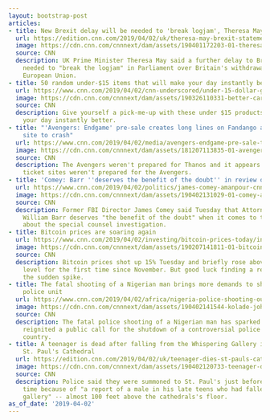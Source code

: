 ```yaml
---
layout: bootstrap-post
articles:
- title: New Brexit delay will be needed to 'break logjam', Theresa May says
  url: https://edition.cnn.com/2019/04/02/uk/theresa-may-brexit-statement-gbr-intl/index.html
  image: https://cdn.cnn.com/cnnnext/dam/assets/190401172203-01-theresa-may-0401-super-tease.jpg
  source: CNN
  description: UK Prime Minister Theresa May said a further delay to Brexit will be
    needed to "break the logjam" in Parliament over Britain's withdrawal from the
    European Union.
- title: 50 random under-$15 items that will make your day instantly better
  url: https://www.cnn.com/2019/04/02/cnn-underscored/under-15-dollar-gifts/index.html
  image: https://cdn.cnn.com/cnnnext/dam/assets/190326110331-better-card-super-tease.jpg
  source: CNN
  description: Give yourself a pick-me-up with these under $15 products, sure to make
    your day instantly better.
- title: "'Avengers: Endgame' pre-sale creates long lines on Fandango and causes AMC
    site to crash"
  url: https://www.cnn.com/2019/04/02/media/avengers-endgame-pre-sale-tickets/index.html
  image: https://cdn.cnn.com/cnnnext/dam/assets/181207113835-01-avengers-endgame-super-tease.jpg
  source: CNN
  description: The Avengers weren't prepared for Thanos and it appears that some online
    ticket sites weren't prepared for the Avengers.
- title: 'Comey: Barr ''deserves the benefit of the doubt'' in review of Mueller report'
  url: https://www.cnn.com/2019/04/02/politics/james-comey-amanpour-cnntv/index.html
  image: https://cdn.cnn.com/cnnnext/dam/assets/190402131029-01-comey-amanpour-0402-super-tease.jpg
  source: CNN
  description: Former FBI Director James Comey said Tuesday that Attorney General
    William Barr deserves "the benefit of the doubt" when it comes to transparency
    about the special counsel investigation.
- title: Bitcoin prices are soaring again
  url: https://www.cnn.com/2019/04/02/investing/bitcoin-prices-today/index.html
  image: https://cdn.cnn.com/cnnnext/dam/assets/190207141811-01-bitcoin-file-super-tease.jpg
  source: CNN
  description: Bitcoin prices shot up 15% Tuesday and briefly rose above the $5,000
    level for the first time since November. But good luck finding a reason to explain
    the sudden spike.
- title: The fatal shooting of a Nigerian man brings more demands to shut down a controversial
    police unit
  url: https://www.cnn.com/2019/04/02/africa/nigeria-police-shooting-outrage-intl/index.html
  image: https://cdn.cnn.com/cnnnext/dam/assets/190402141544-kolade-johnson-super-tease.jpeg
  source: CNN
  description: The fatal police shooting of a Nigerian man has sparked outrage and
    reignited a public call for the shutdown of a controversial police unit in the
    country.
- title: A teenager is dead after falling from the Whispering Gallery in London's
    St. Paul's Cathedral
  url: https://edition.cnn.com/2019/04/02/uk/teenager-dies-st-pauls-cathedral-gbr-intl/index.html
  image: https://cdn.cnn.com/cnnnext/dam/assets/190402120733-teenager-died-st-pauls-cathedral-gbr-intl-super-tease.jpg
  source: CNN
  description: Police said they were summoned to St. Paul's just before 4 p.m. local
    time because of "a report of a male in his late teens who had fallen from the
    gallery" -- almost 100 feet above the cathedrals's floor.
as_of_date: '2019-04-02'
---
```


